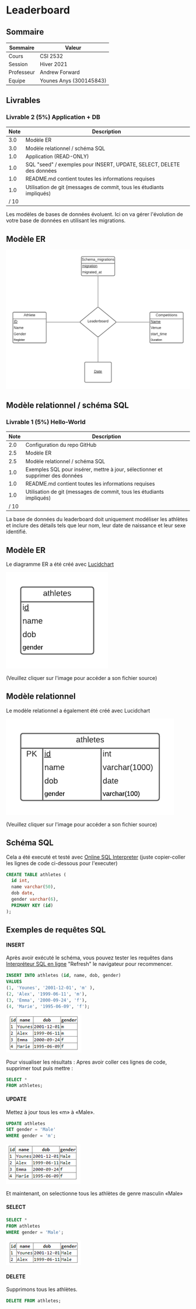 #  Leaderboard

## Sommaire

| Sommaire | Valeur |
| --- | --- |
| Cours | CSI 2532 |
| Session | Hiver 2021 |
| Professeur | Andrew Forward |
| Equipe | Younes Anys (300145843) |

## Livrables
### Livrable 2 (5%)  Application + DB

| Note | Description | 
| --- | --- |
| 3.0 | Modèle ER  |
| 3.0 | Modèle relationnel / schéma SQL |
| 1.0 | Application (READ-ONLY) | 
| 1.0 | SQL "seed" / exemples pour INSERT, UPDATE, SELECT, DELETE des données |
| 1.0 | README.md contient toutes les informations requises |
| 1.0 | Utilisation de git (messages de commit, tous les étudiants impliqués) |
| / 10 | |

Les modèles de bases de données évoluent. Ici on va gérer l'évolution de votre base de données en utilisant
les migrations.

## Modèle ER

![Modèle ER](files/ER.png)

## Modèle relationnel / schéma SQL

### Livrable 1 (5%) Hello-World

| Note | Description | 
| --- | --- |
| 2.0 | Configuration du repo GitHub |
| 2.5 | Modèle ER |
| 2.5 | Modèle relationnel / schéma SQL | 
| 1.0 | Exemples SQL pour insérer, mettre à jour, sélectionner et supprimer des données |
| 1.0 | README.md contient toutes les informations requises |
| 1.0 | Utilisation de git (messages de commit, tous les étudiants impliqués) |
| / 10 | |

La base de données du leaderboard doit uniquement modéliser les athlètes et inclure des détails tels que leur
nom, leur date de naissance et leur sexe identifié.

## Modèle ER

Le diagramme ER a été créé avec [Lucidchart](https://www.lucidchart.com/pages/fr)

![Modèle ER](files/modelER.png)

(Veuillez cliquer sur l'image pour accéder a son fichier source)
## Modèle relationnel

Le modèle relationnel a également été créé avec Lucidchart

![Modèle relationnel](files/RelationalModel.png)

(Veuillez cliquer sur l'image pour accéder a son fichier source)

## Schéma SQL

Cela a été executé et testé avec [Online SQL Interpreter](https://www.db-book.com/db7/university-lab-dir/sqljs.html)
(juste copier-coller les lignes de code ci-dessous pour l'executer)

```sql
CREATE TABLE athletes (
  id int,
  name varchar(50),
  dob date,
  gender varchar(6),
  PRIMARY KEY (id)
);
```

## Exemples de requêtes SQL

#### INSERT

Après avoir exécuté le schéma, vous pouvez tester les requêtes
dans [Interpréteur SQL en ligne](https://www.db-book.com/db7/university-lab-dir/sqljs.html)
"Refresh" le navigateur pour recommencer.

```sql
INSERT INTO athletes (id, name, dob, gender)
VALUES
(1, 'Younes', '2001-12-01', 'm' ),
(2, 'Alex', '1999-06-11', 'm'),
(3, 'Emma', '2000-09-24', 'f'),
(4, 'Marie', '1995-06-09', 'f');
```
![screen](https://github.com/YounesAnys/leaderboard/blob/main/files/screen1.PNG)




Pour visualiser les résultats : Apres avoir coller ces lignes de code, supprimer tout puis mettre : 

```sql
SELECT * 
FROM athletes;
```
#### UPDATE

Mettez à jour tous les «m» à «Male».

```sql
UPDATE athletes
SET gender = 'Male'
WHERE gender = 'm';
```
![screen2](https://github.com/YounesAnys/leaderboard/blob/main/files/screen2.PNG)


Et maintenant, on selectionne tous les athlètes de genre masculin «Male»
#### SELECT

```sql
SELECT *
FROM athletes
WHERE gender = 'Male';
```

![screen3](https://github.com/YounesAnys/leaderboard/blob/main/files/screen3.PNG)

#### DELETE

Supprimons tous les athlètes.

```sql
DELETE FROM athletes;
```



